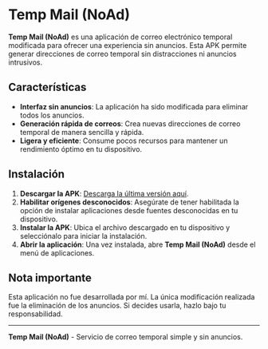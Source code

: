# Temp Mail (NoAd)

**Temp Mail (NoAd)** es una aplicación de correo electrónico temporal modificada para ofrecer una experiencia sin anuncios. Esta APK permite generar direcciones de correo temporal sin distracciones ni anuncios intrusivos.

## Características

- **Interfaz sin anuncios**: La aplicación ha sido modificada para eliminar todos los anuncios.
- **Generación rápida de correos**: Crea nuevas direcciones de correo temporal de manera sencilla y rápida.
- **Ligera y eficiente**: Consume pocos recursos para mantener un rendimiento óptimo en tu dispositivo.

## Instalación

1. **Descargar la APK**: [Descarga la última versión aquí](https://github.com/23DEVV/temp-mail.apk-mod-NoAd-/releases/download/TempMailPro/Temp.Mail.mod.apk).
2. **Habilitar orígenes desconocidos**: Asegúrate de tener habilitada la opción de instalar aplicaciones desde fuentes desconocidas en tu dispositivo.
3. **Instalar la APK**: Ubica el archivo descargado en tu dispositivo y selecciónalo para iniciar la instalación.
4. **Abrir la aplicación**: Una vez instalada, abre **Temp Mail (NoAd)** desde el menú de aplicaciones.

## Nota importante

Esta aplicación no fue desarrollada por mí. La única modificación realizada fue la eliminación de los anuncios. Si decides usarla, hazlo bajo tu responsabilidad.

---

**Temp Mail (NoAd)** - Servicio de correo temporal simple y sin anuncios.
